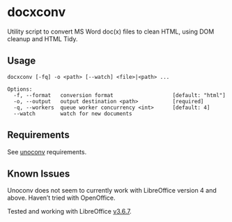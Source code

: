 docxconv
========

Utility script to convert MS Word doc(x) files to clean HTML, using DOM cleanup and HTML Tidy.

Usage
-----

```text
docxconv [-fq] -o <path> [--watch] <file>|<path> ...

Options:
  -f, --format   conversion format                   [default: "html"]
  -o, --output   output destination <path>           [required]
  -q, --workers  queue worker concurrency <int>      [default: 4]
  --watch        watch for new documents
```

Requirements
------------

See [unoconv](https://github.com/gfloyd/node-unoconv) requirements.

Known Issues
------------

Unoconv does not seem to currently work with LibreOffice version 4 and above. Haven’t tried with OpenOffice.

Tested and working with LibreOffice [v3.6.7](http://www.libreoffice.org/download/?&version=3.6.7&lang=en-US).
